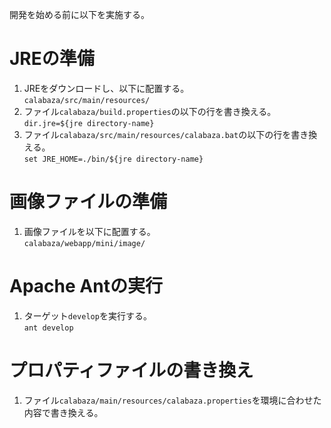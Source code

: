 開発を始める前に以下を実施する。

# JREの準備

1. JREをダウンロードし、以下に配置する。  
   `calabaza/src/main/resources/`
1. ファイル`calabaza/build.properties`の以下の行を書き換える。  
   `dir.jre=${jre directory-name}`
1. ファイル`calabaza/src/main/resources/calabaza.bat`の以下の行を書き換える。  
   `set JRE_HOME=./bin/${jre directory-name}`

# 画像ファイルの準備

1. 画像ファイルを以下に配置する。  
   `calabaza/webapp/mini/image/`

# Apache Antの実行

1. ターゲット`develop`を実行する。  
   `ant develop`

# プロパティファイルの書き換え

1. ファイル`calabaza/main/resources/calabaza.properties`を環境に合わせた内容で書き換える。
